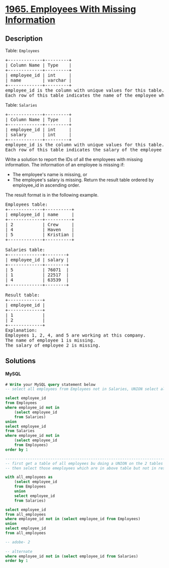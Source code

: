 # [1965. Employees With Missing Information](https://leetcode.com/problems/employees-with-missing-information/description)

## Description

<!-- description:start -->

<p>Table: <code>Employees</code></p>
 <pre>
+-------------+---------+
| Column Name | Type    |
+-------------+---------+
| employee_id | int     |
| name        | varchar |
+-------------+---------+
employee_id is the column with unique values for this table.
Each row of this table indicates the name of the employee whose ID is employee_id.
</pre>
 
<p>Table: <code>Salaries</code></p>
<pre>
+-------------+---------+
| Column Name | Type    |
+-------------+---------+
| employee_id | int     |
| salary      | int     |
+-------------+---------+
employee_id is the column with unique values for this table.
Each row of this table indicates the salary of the employee whose ID is employee_id.
</pre>
 

Write a solution to report the IDs of all the employees with missing information. The information of an employee is missing if:

* The employee's name is missing, or
* The employee's salary is missing.
Return the result table ordered by employee_id in ascending order.

The result format is in the following example.

<pre>
Employees table:
+-------------+----------+
| employee_id | name     |
+-------------+----------+
| 2           | Crew     |
| 4           | Haven    |
| 5           | Kristian |
+-------------+----------+
  
Salaries table:
+-------------+--------+
| employee_id | salary |
+-------------+--------+
| 5           | 76071  |
| 1           | 22517  |
| 4           | 63539  |
+-------------+--------+
  
Result table:
+-------------+
| employee_id |
+-------------+
| 1           |
| 2           |
+-------------+
Explanation: 
Employees 1, 2, 4, and 5 are working at this company.
The name of employee 1 is missing.
The salary of employee 2 is missing.
</pre>

<!-- description:end -->

## Solutions

<!-- solution:start -->

<!-- tabs:start -->

#### MySQL

```sql
# Write your MySQL query statement below
-- select all employees from Employees not in Salaries, UNION select all employees from Salaries not in Employees

select employee_id
from Employees
where employee_id not in 
    (select employee_id
    from Salaries)
union 
select employee_id
from Salaries
where employee_id not in 
    (select employee_id
    from Employees)
order by 1

----------------------------------------------------------------------------------------------------------------------------------------------------------------
-- first get a table of all employees bu doing a UNION on the 2 tables
-- then select those emeployees which are in above table but not in respective tables- UNION

with all_employees as 
    (select employee_id 
    from Employees
    union
    select employee_id 
    from Salaries)

select employee_id
from all_employees 
where employee_id not in (select employee_id from Employees)
union
select employee_id
from all_employees 

-- adobe- 2
    
-- alternate    
where employee_id not in (select employee_id from Salaries)
order by 1
```

<!-- tabs:end -->

<!-- solution:end -->


